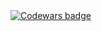 <!--
### Hi there 👋

**Nephandus/Nephandus** is a ✨ _special_ ✨ repository because its `README.md` (this file) appears on your GitHub profile.

Here are some ideas to get you started:

- 🔭 I’m currently working on ...
- 🌱 I’m currently learning ...
- 👯 I’m looking to collaborate on ...
- 🤔 I’m looking for help with ...
- 💬 Ask me about ...
- 📫 How to reach me: ...
- 😄 Pronouns: ...
- ⚡ Fun fact: ...
-->
<a href="https://www.codewars.com/users/Nephandus">
  <img alt="Codewars badge" src="https://www.codewars.com/users/Nephandus/badges/large">
<a/>
